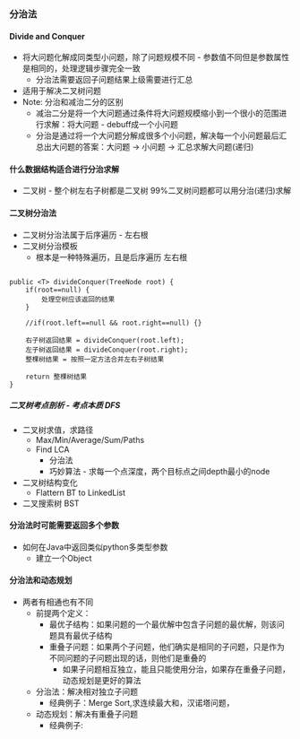 ### 分治法

#### Divide and Conquer
- 将大问题化解成同类型小问题，除了问题规模不同 - 参数值不同但是参数属性是相同的，处理逻辑步骤完全一致
    - 分治法需要返回子问题结果上级需要进行汇总
- 适用于解决二叉树问题
- Note: 分治和减治二分的区别
    - 减治二分是将一个大问题通过条件将大问题规模缩小到一个很小的范围进行求解：将大问题 - debuff成一个小问题
    - 分治是通过将一个大问题分解成很多个小问题，解决每一个小问题最后汇总出大问题的答案：大问题 -> 小问题 -> 汇总求解大问题(递归)
    
#### 什么数据结构适合进行分治求解
- 二叉树 - 整个树左右子树都是二叉树 99%二叉树问题都可以用分治(递归)求解


#### 二叉树分治法
- 二叉树分治法属于后序遍历 - 左右根
- 二叉树分治模板
    - 根本是一种特殊遍历，且是后序遍历 左右根
```

public <T> divideConquer(TreeNode root) {
    if(root==null) {
        处理空树应该返回的结果
    }

    //if(root.left==null && root.right==null) {}
    
    右子树返回结果 = divideConquer(root.left);
    左子树返回结果 = divideConquer(root.right);
    整棵树结果 = 按照一定方法合并左右子树结果
    
    return 整棵树结果
}

```
##### 二叉树考点剖析 - 考点本质 DFS
- 二叉树求值，求路径
    - Max/Min/Average/Sum/Paths
    - Find LCA
        - 分治法
        - 巧妙算法 - 求每一个点深度，两个目标点之间depth最小的node
- 二叉树结构变化
    - Flattern BT to LinkedList
- 二叉搜索树 BST


#### 分治法时可能需要返回多个参数
- 如何在Java中返回类似python多类型参数
    - 建立一个Object

#### 分治法和动态规划
- 两者有相通也有不同
    - 前提两个定义：
        - 最优子结构：如果问题的一个最优解中包含子问题的最优解，则该问题具有最优子结构
        - 重叠子问题：如果两个子问题，他们确实是相同的子问题，只是作为不同问题的子问题出现的话，则他们是重叠的
            - 如果子问题相互独立，能且只能使用分治，如果存在重叠子问题，动态规划是更好的算法
    - 分治法：解决相对独立子问题
        - 经典例子：Merge Sort,求连续最大和，汉诺塔问题，
    - 动态规划：解决有重叠子问题
        - 经典例子: 